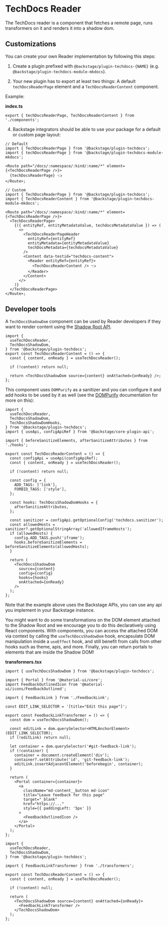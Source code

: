 # TechDocs Reader

The TechDocs reader is a component that fetches a remote page, runs transformers on it and renders it into a shadow dom.

## Customizations

You can create your own Reader implementation by following this steps:

1. Create a plugin prefixed with `@backstage/plugin-techdocs-{NAME}` (e.g. `@backstage/plugin-techdocs-module-mkdocs`).

2. Your new plugin has to export at least two things: A default `techDocsReaderPage` element and a `TechDocsReaderContent` component.

Example:

**index.ts**

```tsx
export { techDocsReaderPage, TechDocsReaderContent } from './components';
```

4. Backstage integrators should be able to use your package for a default or custom page layout:

```tsx
// Default
import { TechDocsReaderPage } from '@backstage/plugin-techdocs';
import { techDocsReaderPage } from '@backstage/plugin-techdocs-module-mkdocs';

<Route path="/docs/:namespace/:kind/:name/*" element={<TechDocsReaderPage />}>
  {techDocsReaderPage} 👈
</Route>;
```

```tsx
// Custom
import { TechDocsReaderPage } from '@backstage/plugin-techdocs';
import { TechDocsReaderContent } from '@backstage/plugin-techdocs-module-mkdocs';

<Route path="/docs/:namespace/:kind/:name/*" element={<TechDocsReaderPage />}>
  <TechDocsReaderPage>
    {({ entityRef, entityMetadataValue, techdocsMetadataValue }) => (
      <>
        <TechDocsReaderPageHeader
          entityRef={entityRef}
          entityMetadata={entityMetadataValue}
          techDocsMetadata={techdocsMetadataValue}
        />
        <Content data-testid="techdocs-content">
          <Reader entityRef={entityRef}>
            <TechDocsReaderContent /> 👈
          </Reader>
        </Content>
      </>
    )}
  </TechDocsReaderPage>
</Route>;
```

## Developer tools

A `TechDocsShadowDom` component can be used by Reader developers if they want to render content using the [Shadow Root API](https://developer.mozilla.org/en-US/docs/Web/API/ShadowRoot).

```tsx
import {
  useTechDocsReader,
  TechDocsShadowDom,
} from '@backstage/plugin-techdocs';
export const TechDocsReaderContent = () => {
  const { content, onReady } = useTechDocsReader();

  if (!content) return null;

  return <TechDocsShadowDom source={content} onAttached={onReady} />;
};
```

This component uses `DOMPurify` as a sanitizer and you can configure it and add hooks to be used by it as well (see the [DOMPurify](https://github.com/cure53/DOMPurify#dompurify) documentation for more on this):

```tsx
import {
  useTechDocsReader,
  TechDocsShadowDom,
  TechDocsShadowDomHooks,
} from '@backstage/plugin-techdocs';
import { useApi, configApiRef } from '@backstage/core-plugin-api';

import { beforeSanitizeElements, afterSanitizeAttributes } from './hooks';

export const TechDocsReaderContent = () => {
  const configApi = useApi(configApiRef);
  const { content, onReady } = useTechDocsReader();

  if (!content) return null;

  const config = {
    ADD_TAGS: ['link'],
    FORBID_TAGS: ['style'],
  };

  const hooks: TechDocsShadowDomHooks = {
    afterSanitizeAttributes,
  };

  const sanitizer = configApi.getOptionalConfig('techdocs.sanitizer');
  const allowedHosts = sanitizer?.getOptionalStringArray('allowedIframeHosts');
  if (allowedHosts) {
    config.ADD_TAGS.push('iframe');
    hooks.beforeSanitizeElements = beforeSanitizeElements(allowedHosts);
  }

  return (
    <TechDocsShadowDom
      source={content}
      config={config}
      hooks={hooks}
      onAttached={onReady}
    />
  );
};
```

Note that the example above uses the Backstage APIs, you can use any api you implement in your Backstage instance.

You might want to do some transformations on the DOM element attached to the Shadow Root and we encourage you to do this declaratively using React components.
With components, you can access the attached DOM via context by calling the `useTechDocsShadowDom` hook, encapsulate DOM manipulation inside a `useEffect` hook, and still benefit from calls from other hooks such as theme, apis, and more. Finally, you can return portals to elements that are inside the Shadow DOM!

**transformers.tsx**

```tsx
import { useTechDocsShadowDom } from '@backstage/plugin-techdocs';

import { Portal } from '@material-ui/core';
import FeedbackOutlinedIcon from '@material-ui/icons/FeedbackOutlined';

import { FeedbackLink } from './FeedbackLink';

const EDIT_LINK_SELECTOR = '[title="Edit this page"]';

export const FeedbackLinkTransformer = () => {
  const dom = useTechDocsShadowDom();

  const editLink = dom.querySelector<HTMLAnchorElement>(EDIT_LINK_SELECTOR);
  if (!editLink) return null;

  let container = dom.querySelector('#git-feedback-link');
  if (!container) {
    container = document.createElement('div');
    container?.setAttribute('id', 'git-feedback-link');
    editLink.insertAdjacentElement('beforebegin', container);
  }

  return (
    <Portal container={container}>
      <a
        className="md-content__button md-icon"
        title="Leave feedback for this page"
        target="_blank"
        href="https://..."
        style={{ paddingLeft: '5px' }}
      >
        <FeedbackOutlinedIcon />
      </a>
    </Portal>
  );
};
```

```tsx
import {
  useTechDocsReader,
  TechDocsShadowDom,
} from '@backstage/plugin-techdocs';

import { FeedbackLinkTransformer } from './transformers';

export const TechDocsReaderContent = () => {
  const { content, onReady } = useTechDocsReader();

  if (!content) null;

  return (
    <TechDocsShadowDom source={content} onAttached={onReady}>
      <FeedbackLinkTransformer />
    </TechDocsShadowDom>
  );
};
```
